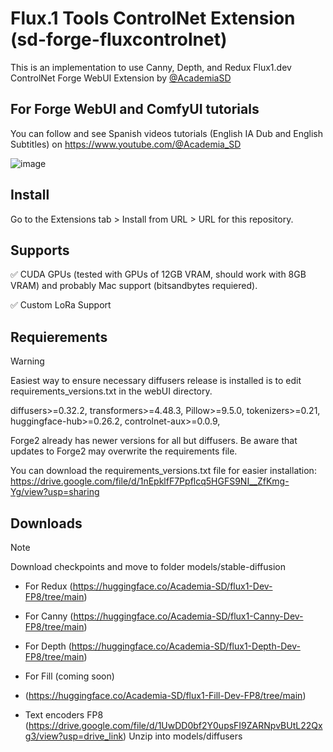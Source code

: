# Flux.1 Tools ControlNet Extension (sd-forge-fluxcontrolnet)
This is an implementation to use Canny, Depth, and Redux Flux1.dev ControlNet Forge WebUI Extension by [@AcademiaSD](https://github.com/AcademiaSD?tab=repositories)

## For Forge WebUI and ComfyUI tutorials
You can follow and see Spanish videos tutorials (English IA Dub and English Subtitles) on https://www.youtube.com/@Academia_SD

![image](https://github.com/user-attachments/assets/7a2bd67d-d8d6-4fd4-bcf6-88a56c80dd38)

## Install
Go to the Extensions tab > Install from URL > URL for this repository.

## Supports
✅ CUDA GPUs (tested with GPUs of 12GB VRAM, should work with 8GB VRAM) and probably Mac support (bitsandbytes requiered).

✅ Custom LoRa Support

## Requierements
> [!WARNING]  
> Easiest way to ensure necessary diffusers release is installed is to edit requirements_versions.txt in the webUI directory.
> 
> diffusers>=0.32.2,
> transformers>=4.48.3,
> Pillow>=9.5.0,
> tokenizers>=0.21,
> huggingface-hub>=0.26.2,
> controlnet-aux>=0.0.9,
> 
> Forge2 already has newer versions for all but diffusers. Be aware that updates to Forge2 may overwrite the requirements file.
> 
> You can download the requirements_versions.txt file for easier installation: https://drive.google.com/file/d/1nEpklfF7Ppflcq5HGFS9NI__ZfKmg-Yg/view?usp=sharing


## Downloads
> [!NOTE]  
> Download checkpoints and move to folder models/stable-diffusion
>
> - For Redux
>   (https://huggingface.co/Academia-SD/flux1-Dev-FP8/tree/main)
>
> - For Canny 
>   (https://huggingface.co/Academia-SD/flux1-Canny-Dev-FP8/tree/main)
>
> - For Depth
>   (https://huggingface.co/Academia-SD/flux1-Depth-Dev-FP8/tree/main)
>
> - For Fill (coming soon)
> - (https://huggingface.co/Academia-SD/flux1-Fill-Dev-FP8/tree/main)
>
> - Text encoders FP8 
>   (https://drive.google.com/file/d/1UwDD0bf2Y0upsFI9ZARNpvBUtL22Qxg3/view?usp=drive_link) Unzip into models/diffusers
    
